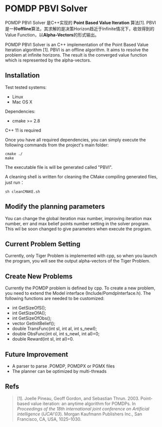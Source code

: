 POMDP PBVI Solver
====

POMDP PBVI Solver 是C++实现的 **Point Based Value Iteration** 算法[1].  PBVI是一种**offline**算法，其求解的是决策Horizon趋近于Infinite情况下，收敛得到的Value Function，以**Alpha-Vectors**的形式输出。

POMDP PBVI Solver is an C++ implementation of the Point Based Value Iteration algorithm [1]. PBVI is an offline algorithm. It aims to resolve the problem at infinite horizons. The result is the converged value function which is represented by the alpha-vectors.

## Installation

Test tested systems:

* Linux
* Mac OS X

Dependencies:

* cmake >= 2.8

C++ 11 is required

Once you have all required dependencies, you can simply execute the following commands from the project's main folder:

```
cmake ./
make
```



The executable file is will be generated called "PBVI".  



A cleaning shell is written for cleaning the CMake compiling generated files, just run：

```
sh cleanCMAKE.sh
```

## Modify the planning parameters
You can change the global iteration max number, improving iteration max number, err and max belief points number setting in the solver program. This wil be soon changed to give parameters when execute the program.

## Current Problem Setting
Currently, only Tiger Problem is implemented with cpp, so when you launch the program, you will see the output alpha-vectors of the Tiger Problem.

## Create New Problems

Currently the POMDP problem is defined by cpp. To create a new problem, you need to extend the Model interface (Include/PomdpInterface.h). The following functions are needed to be customized:

* int GetSizeOfS();
* int GetSizeOfA();
* int GetSizeOfObs();
* vector<double> GetInitBelief();
* double TransFunc(int sI, int aI, int s_newI);
* double ObsFunc(int oI, int s_newI, int aI)=0;
* double Reward(int sI, int aI)=0.

## Future Improvement
* A parser to parse .POMDP, POMDPX or PGMX files
* The planner can be optimized by multi-threads

## Refs

> [1]. Joelle Pineau, Geoff Gordon, and Sebastian Thrun. 2003. Point-based value iteration: an anytime algorithm for POMDPs. In <i>Proceedings of the 18th international joint conference on Artificial intelligence</i> (<i>IJCAI'03</i>). Morgan Kaufmann Publishers Inc., San Francisco, CA, USA, 1025–1030.

